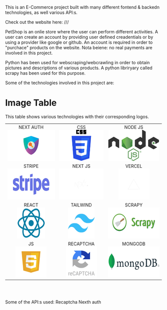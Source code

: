 This is an E-Commerce project built with many different fontend & backedn technologies, as well various API:s.

Check out the website here: ///

PetShop is an onlie store where the user can perform different activities. A user can create an account by providing user defined creadentials or by using a provider like google or github. An account is required in order to "purchace" products on the website. Nota beiene: no real payments are involved in this project.

Python has been used for webscraping/webcrawling in order to obtain pictures and descriptions of various products. A python libriryary called scrapy has been used for this purpose.

Some of the technologies involved in this project are:

# Image Table

This table shows various technologies with their corresponding logos.

<div align="center">
<table>
    <tr>
        <td align="center">
            <div>NEXT AUTH</div>
            <img src="./readme/auth.png" alt="NEXT AUTH" height="100px">
        </td>
        <td align="center">
            <div>CSS</div>
            <img src="./readme/css.png" alt="CSS" height="100px">
        </td>
        <td align="center">
            <div>NODE JS</div>
            <img src="./readme/node.png" alt="NODE JS" height="100px">
        </td>
    </tr>
    <tr>
        <td align="center">
            <div>STRIPE</div>
            <img src="./readme/stripe.png" alt="STRIPE" height="100px">
        </td>
        <td align="center">
            <div>NEXT JS</div>
            <img src="./readme/next.png" alt="NEXT JS" height="100px">
        </td>
        <td align="center" >
            <div>VERCEL</div>
            <img src="./readme/vercel.png" alt="VERCEL" height="100px">
        </td>
    </tr>
    <tr>
        <td align="center">
            <div>REACT</div>
            <img src="./readme/react.png" alt="REACT" width="60%" height="100px">
        </td>
        <td align="center">
            <div>TAILWIND</div>
            <img src="./readme/tailwind.png" alt="TAILWIND" width="60%" height="100px">
        </td>
        <td align="center">
            <div>SCRAPY</div>
            <img src="./readme/scrapy.png" alt="SCRAPY" height="100px">
        </td>
    </tr>
    <tr>
        <td align="center">
            <div>JS</div>
            <img src="./readme/js.png" alt="JS" height="100px">
        </td>
        <td align="center">
            <div>RECAPTCHA</div>
            <img src="./readme/recaptcha.png" alt="RECAPTCHA" height="100px">
        </td>
        <td align="center">
            <div>MONGODB</div>
            <img src="./readme/mongo.png" alt="MONGODB" height="100px">
        </td>
    </tr>
</table>
 </div>
<br>

<br>

Some of the API:s used:
Recaptcha
Nexth auth
